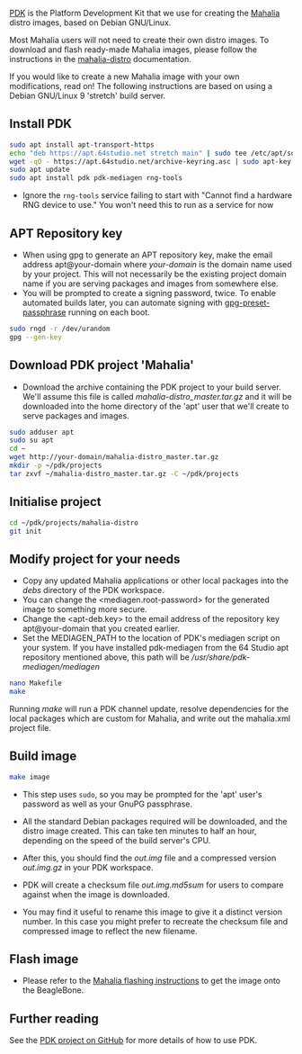 [PDK](https://github.com/64studio/pdk) is the Platform Development Kit that we use for creating the [Mahalia](https://github.com/mahalia-bone/) distro images, based on Debian GNU/Linux.

Most Mahalia users will not need to create their own distro images. To download and flash ready-made Mahalia images, please follow the instructions in the [mahalia-distro](https://github.com/mahalia-bone/mahalia-utils/blob/master/docs/mahalia-distro.md) documentation.

If you would like to create a new Mahalia image with your own modifications, read on! The following instructions are based on using a Debian GNU/Linux 9 'stretch' build server.

## Install PDK

```bash
sudo apt install apt-transport-https
echo "deb https://apt.64studio.net stretch main" | sudo tee /etc/apt/sources.list.d/64studio.list
wget -qO - https://apt.64studio.net/archive-keyring.asc | sudo apt-key add -
sudo apt update
sudo apt install pdk pdk-mediagen rng-tools
```
- Ignore the `rng-tools` service failing to start with "Cannot find a hardware RNG device to use." You won't need this to run as a service for now

## APT Repository key

- When using gpg to generate an APT repository key, make the email address apt@your-domain where _your-domain_ is the domain name used by your project. This will not necessarily be the existing project domain name if you are serving packages and images from somewhere else.
- You will be prompted to create a signing password, twice. To enable automated builds later, you can automate signing with [gpg-preset-passphrase](https://www.gnupg.org/documentation/manuals/gnupg/gpg_002dpreset_002dpassphrase.html) running on each boot.

```bash
sudo rngd -r /dev/urandom
gpg --gen-key
```

## Download PDK project 'Mahalia'

- Download the archive containing the PDK project to your build server. We'll assume this file is called _mahalia-distro_master.tar.gz_ and it will be downloaded into the home directory of the 'apt' user that we'll create to serve packages and images.

```bash
sudo adduser apt
sudo su apt
cd ~
wget http://your-domain/mahalia-distro_master.tar.gz
mkdir -p ~/pdk/projects
tar zxvf ~/mahalia-distro_master.tar.gz -C ~/pdk/projects
```

## Initialise project

```bash
cd ~/pdk/projects/mahalia-distro
git init
```

## Modify project for your needs

- Copy any updated Mahalia applications or other local packages into the _debs_ directory of the PDK workspace.
- You can change the \<mediagen.root-password\> for the generated image to something more secure.
- Change the \<apt-deb.key\> to the email address of the repository key apt@your-domain that you created earlier.
- Set the MEDIAGEN_PATH to the location of PDK's mediagen script on your system. If you have installed pdk-mediagen from the 64 Studio apt repository mentioned above, this path will be _/usr/share/pdk-mediagen/mediagen_

```bash
nano Makefile
make
```
Running _make_ will run a PDK channel update, resolve dependencies for the local packages which are custom for Mahalia, and write out the mahalia.xml project file.


## Build image

```bash
make image
```
- This step uses `sudo`, so you may be prompted for the 'apt' user's password as well as your GnuPG passphrase.

- All the standard Debian packages required will be downloaded, and the distro image created. This can take ten minutes to half an hour, depending on the speed of the build server's CPU. 

- After this, you should find the _out.img_ file and a compressed version _out.img.gz_ in your PDK workspace.

- PDK will create a checksum file _out.img.md5sum_ for users to compare against when the image is downloaded. 

- You may find it useful to rename this image to give it a distinct version number. In this case you might prefer to recreate the checksum file and compressed image to reflect the new filename.


## Flash image

- Please refer to the [Mahalia flashing instructions](https://github.com/mahalia-bone/mahalia-utils/blob/master/docs/mahalia-distro.md) to get the image onto the BeagleBone.


## Further reading

See the [PDK project on GitHub](https://github.com/64studio/pdk) for more details of how to use PDK.
